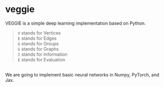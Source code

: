 # veggie
VEGGIE is a simple deep learning implementation based on Python. <br>
>`V` stands for Vertices <br>
>`E` stands for Edges <br>
>`G` stands for Groups <br>
>`G` stands for Graphs <br>
>`I` stands for Information <br>
>`E` stands for Evaluation <br>
<br>
We are going to implement basic neural networks in Numpy, PyTorch, and Jax.


